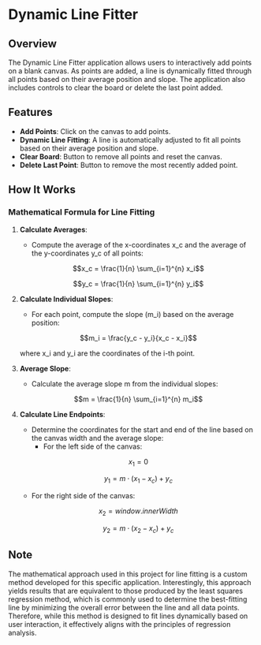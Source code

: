 # Dynamic Line Fitter

## Overview

The Dynamic Line Fitter application allows users to interactively add points on a blank canvas. As points are added, a line is dynamically fitted through all points based on their average position and slope. The application also includes controls to clear the board or delete the last point added.

## Features

- **Add Points**: Click on the canvas to add points.
- **Dynamic Line Fitting**: A line is automatically adjusted to fit all points based on their average position and slope.
- **Clear Board**: Button to remove all points and reset the canvas.
- **Delete Last Point**: Button to remove the most recently added point.

## How It Works

### Mathematical Formula for Line Fitting

1. **Calculate Averages**:
   - Compute the average of the x-coordinates x_c and the average of the y-coordinates y_c of all points:

    ```math
    x_c = \frac{1}{n} \sum_{i=1}^{n} x_i
    ```

    ```math
    y_c = \frac{1}{n} \sum_{i=1}^{n} y_i
    ```

2. **Calculate Individual Slopes**:
   - For each point, compute the slope \(m_i\) based on the average position:

    ```math
    m_i = \frac{y_c - y_i}{x_c - x_i}
    ```
     where x_i and y_i are the coordinates of the i-th point.

3. **Average Slope**:
   - Calculate the average slope m from the individual slopes:

    ```math
    m = \frac{1}{n} \sum_{i=1}^{n} m_i
    ```

4. **Calculate Line Endpoints**:
   - Determine the coordinates for the start and end of the line based on the canvas width and the average slope:
     - For the left side of the canvas:

    ```math
    x_1 = 0
    ```

    ```math
    y_1 = m \cdot (x_1 - x_c) + y_c
    ```
     - For the right side of the canvas: 

    ```math
    x_2 = window.innerWidth
    ```

    ```math
    y_2 = m \cdot (x_2 - x_c) + y_c
    ```


## Note

The mathematical approach used in this project for line fitting is a custom method developed for this specific application. Interestingly, this approach yields results that are equivalent to those produced by the least squares regression method, which is commonly used to determine the best-fitting line by minimizing the overall error between the line and all data points. Therefore, while this method is designed to fit lines dynamically based on user interaction, it effectively aligns with the principles of regression analysis.

